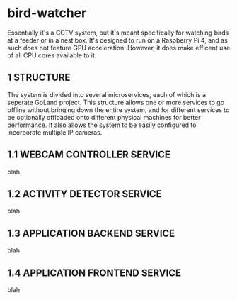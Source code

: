 # bird-watcher
Essentially it's a CCTV system, but it's meant specifically for watching birds at a feeder or in a nest box. It's designed to run on a Raspberry Pi 4, and as such does not feature GPU acceleration. However, it does make efficent use of all CPU cores available to it.

1 STRUCTURE
---------

The system is divided into several microservices, each of which is a seperate GoLand project. This structure allows one or more services to go offline without bringing down the entire system, and for different services to be optionally offloaded onto different physical machines for better performance. It also allows the system to be easily configured to incorporate multiple IP cameras.

  1.1 WEBCAM CONTROLLER SERVICE
  -----------------------------
  
  blah
  
  1.2 ACTIVITY DETECTOR SERVICE
  -----------------------------
  
  blah
  
  1.3 APPLICATION BACKEND SERVICE
  -------------------------------
  
  blah
  
  1.4 APPLICATION FRONTEND SERVICE
  --------------------------------
  
  blah
